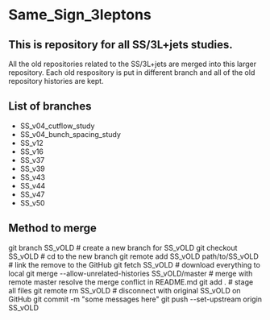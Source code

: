 # Same_Sign_3leptons
## This is repository for all SS/3L+jets studies.
All the old repositories related to the SS/3L+jets are merged into this larger repository.
Each old respository is put in different branch and all of the old repository histories are kept.

## List of branches
* SS_v04_cutflow_study
* SS_v04_bunch_spacing_study
* SS_v12
* SS_v16
* SS_v37
* SS_v39
* SS_v43
* SS_v44
* SS_v47
* SS_v50

## Method to merge
git branch SS_vOLD # create a new branch for SS_vOLD
git checkout SS_vOLD # cd to the new branch
git remote add SS_vOLD path/to/SS_vOLD # link the remove to the GitHub
git fetch SS_vOLD # download everything to local
git merge --allow-unrelated-histories SS_vOLD/master # merge with remote master
resolve the merge conflict in README.md
git add . # stage all files
git remote rm SS_vOLD # disconnect with original SS_vOLD on GitHub
git commit -m "some messages here"
git push --set-upstream origin SS_vOLD

